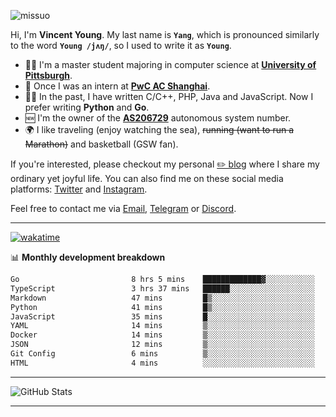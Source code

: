 <p align="left"> <img src="https://komarev.com/ghpvc/?username=missuo&label=Profile%20views&color=0e75b6&style=flat" alt="missuo" /> </p>


Hi, I'm **Vincent Young**. My last name is **`Yang`**, which is pronounced similarly to the word **`Young /jʌŋ/`**, so I used to write it as **`Young`**. 

-  👨‍🎓 I'm a master student majoring in computer science at [**University of Pittsburgh**](https://www.pitt.edu).
-  💼 Once I was an intern at **[PwC AC Shanghai](https://www.linkedin.com/company/pwc-ac-shanghai/)**.
-  👨‍💻 In the past, I have written C/C++, PHP, Java and JavaScript. Now I prefer writing **Python** and **Go**.
-  🆕 I'm the owner of the **[AS206729](https://bgp.tools/AS206729)** autonomous system number.
-  🌍 I like traveling (enjoy watching the sea), ~~running (want to run a Marathon)~~ and basketball (GSW fan).

If you're interested, please checkout my personal [✏️ blog](https://missuo.me/) where I share my ordinary yet joyful life. You can also find me on these social media platforms: [Twitter](https://twitter.com/m1ssuo) and [Instagram](https://www.instagram.com/missuo.me).

Feel free to contact me via <a href="mailto:i@yyt.moe">Email</a>, [Telegram](https://t.me/missuo) or [Discord](https://discordapp.com/users/missuo#7448).

-------

[![wakatime](https://wakatime.com/badge/user/c13cd961-40ca-417a-afb6-1f9ea8ac295c.svg)](https://wakatime.com/@missuo)

📊 **Monthly development breakdown**
<!--START_SECTION:waka-->

```txt
Go                         8 hrs 5 mins    █████████████▓░░░░░░░░░░░   54.79 %
TypeScript                 3 hrs 37 mins   ██████░░░░░░░░░░░░░░░░░░░   24.50 %
Markdown                   47 mins         █▒░░░░░░░░░░░░░░░░░░░░░░░   05.32 %
Python                     41 mins         █▒░░░░░░░░░░░░░░░░░░░░░░░   04.67 %
JavaScript                 35 mins         █░░░░░░░░░░░░░░░░░░░░░░░░   04.02 %
YAML                       14 mins         ▒░░░░░░░░░░░░░░░░░░░░░░░░   01.60 %
Docker                     14 mins         ▒░░░░░░░░░░░░░░░░░░░░░░░░   01.60 %
JSON                       12 mins         ▒░░░░░░░░░░░░░░░░░░░░░░░░   01.43 %
Git Config                 6 mins          ▒░░░░░░░░░░░░░░░░░░░░░░░░   00.76 %
HTML                       4 mins          ░░░░░░░░░░░░░░░░░░░░░░░░░   00.53 %
```

<!--END_SECTION:waka-->

-------

![GitHub Stats](https://github-readme-stats-opal-alpha-76.vercel.app/api?username=missuo&show_icons=true&theme=transparent)

-------


